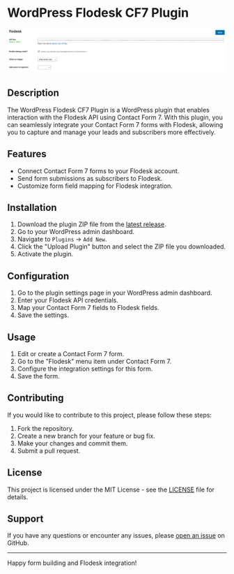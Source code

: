 # WordPress Flodesk CF7 Plugin

![Plugin Logo](https://github.com/Digital-Opptur/Wordpress_Flodesk_CF7/raw/main/includes/assets/featured.png)

## Description

The WordPress Flodesk CF7 Plugin is a WordPress plugin that enables interaction with the Flodesk API using Contact Form 7. With this plugin, you can seamlessly integrate your Contact Form 7 forms with Flodesk, allowing you to capture and manage your leads and subscribers more effectively.

## Features

- Connect Contact Form 7 forms to your Flodesk account.
- Send form submissions as subscribers to Flodesk.
- Customize form field mapping for Flodesk integration.

## Installation

1. Download the plugin ZIP file from the [latest release](https://github.com/Digital-Opptur/Wordpress_Flodesk_CF7/releases).
2. Go to your WordPress admin dashboard.
3. Navigate to `Plugins` -> `Add New`.
4. Click the "Upload Plugin" button and select the ZIP file you downloaded.
5. Activate the plugin.

## Configuration

1. Go to the plugin settings page in your WordPress admin dashboard.
2. Enter your Flodesk API credentials.
3. Map your Contact Form 7 fields to Flodesk fields.
4. Save the settings.

## Usage

1. Edit or create a Contact Form 7 form.
2. Go to the "Flodesk" menu item under Contact Form 7.
3. Configure the integration settings for this form.
4. Save the form.

## Contributing

If you would like to contribute to this project, please follow these steps:

1. Fork the repository.
2. Create a new branch for your feature or bug fix.
3. Make your changes and commit them.
4. Submit a pull request.

## License

This project is licensed under the MIT License - see the [LICENSE](LICENSE) file for details.

## Support

If you have any questions or encounter any issues, please [open an issue](https://github.com/Digital-Opptur/Wordpress_Flodesk_CF7/issues) on GitHub.

---

Happy form building and Flodesk integration!